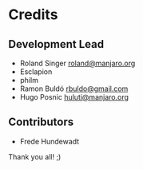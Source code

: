 # Credits

## Development Lead
- Roland Singer <roland@manjaro.org>
- Esclapion
- philm
- Ramon Buldó <rbuldo@gmail.com>
- Hugo Posnic <huluti@manjaro.org>

## Contributors
- Frede Hundewadt

Thank you all! ;)
